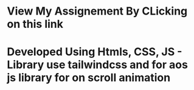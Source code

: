 # View My Assignement By CLicking on this link


# Developed Using Htmls, CSS, JS -  Library use tailwindcss and for aos js library for on scroll animation
